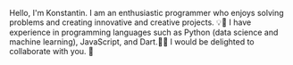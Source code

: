Hello, I'm Konstantin.
I am an enthusiastic programmer who enjoys solving problems and creating innovative and creative projects. 💡🚀
I have experience in programming languages such as Python (data science and machine learning), JavaScript, and Dart.👨‍💻
I would be delighted to collaborate with you. 👀 
